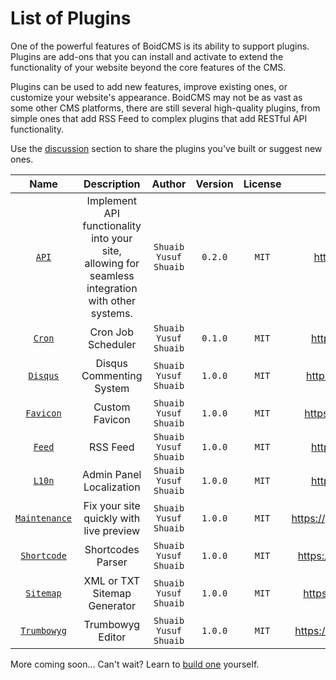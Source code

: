 # List of Plugins

One of the powerful features of BoidCMS is its ability to support plugins. Plugins are add-ons that you can install and activate to extend the functionality of your website beyond the core features of the CMS.

Plugins can be used to add new features, improve existing ones, or customize your website's appearance. BoidCMS may not be as vast as some other CMS platforms, there are still several high-quality plugins, from simple ones that add RSS Feed to complex plugins that add RESTful API functionality.

Use the [discussion](https://github.com/BoidCMS/BoidCMS/discussions) section to share the plugins you've built or suggest new ones.

|             Name              |                                     Description                                                   |         Author        | Version | License |                Source                 |
|:-----------------------------:|:-------------------------------------------------------------------------------------------------:|:---------------------:|:-------:|:-------:|:-------------------------------------:|
|     [`API`](/plugins/api)     | Implement API functionality into your site, allowing for seamless integration with other systems. | `Shuaib Yusuf Shuaib` | `0.2.0` |  `MIT`  |     https://github.com/BoidCMS/API    |
|    [`Cron`](/plugins/cron)    | Cron Job Scheduler | `Shuaib Yusuf Shuaib` | `0.1.0` | `MIT` | https://github.com/BoidCMS/cron |
|  [`Disqus`](/plugins/disqus)  | Disqus Commenting System | `Shuaib Yusuf Shuaib` | `1.0.0` | `MIT` | https://github.com/BoidCMS/disqus |
| [`Favicon`](/plugins/favicon) | Custom Favicon | `Shuaib Yusuf Shuaib` | `1.0.0` | `MIT` | https://github.com/BoidCMS/favicon |
|    [`Feed`](/plugins/feed)    | RSS Feed | `Shuaib Yusuf Shuaib` | `1.0.0` | `MIT` | https://github.com/BoidCMS/feed |
|    [`L10n`](/plugins/l10n)    | Admin Panel Localization | `Shuaib Yusuf Shuaib` | `1.0.0` | `MIT` | https://github.com/BoidCMS/l10n |
| [`Maintenance`](/plugins/maintenance) | Fix your site quickly with live preview | `Shuaib Yusuf Shuaib` | `1.0.0` | `MIT` | https://github.com/BoidCMS/maintenance |
| [`Shortcode`](/plugins/shortcode) | Shortcodes Parser | `Shuaib Yusuf Shuaib` | `1.0.0` | `MIT` | https://github.com/BoidCMS/shortcode |
| [`Sitemap`](/plugins/sitemap) | XML or TXT Sitemap Generator | `Shuaib Yusuf Shuaib` | `1.0.0` | `MIT` | https://github.com/BoidCMS/sitemap |
| [`Trumbowyg`](/plugins/trumbowyg) | Trumbowyg Editor | `Shuaib Yusuf Shuaib` | `1.0.0` | `MIT` | https://github.com/BoidCMS/trumbowyg |

More coming soon... Can't wait? Learn to [build one](developer/plugin-basics) yourself.





